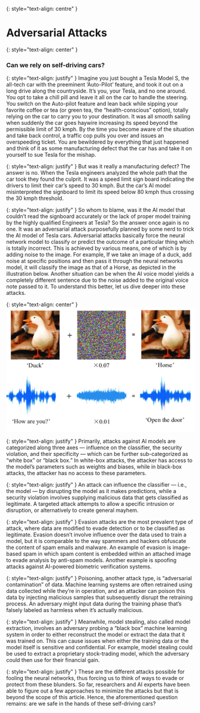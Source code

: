 {: style="text-align: centre" }
# Adversarial Attacks

{: style="text-align: center" }
### Can we rely on self-driving cars?

{: style="text-align: justify" }
Imagine you just bought a Tesla Model S, the all-tech car with the preeminent ‘Auto-Pilot’ feature, and took it out on a long drive along the countryside. It’s you, your Tesla, and no one around. You opt to take a chill pill and leave it all on the car to handle the steering. You switch on the Auto-pilot feature and lean back while sipping your favorite coffee or tea (or green tea, the “health-conscious” option), totally relying on the car to carry you to your destination. It was all smooth sailing when suddenly the car goes haywire increasing its speed beyond the permissible limit of 30 kmph. By the time you become aware of the situation and take back control, a traffic cop pulls you over and issues an overspeeding ticket. You are bewildered by everything that just happened and think of it as some manufacturing defect that the car has and take it on yourself to sue Tesla for the mishap.

{: style="text-align: justify" }
But was it really a manufacturing defect? The answer is no. When the Tesla engineers analyzed the whole path that the car took they found the culprit. It was a speed limit sign board indicating the drivers to limit their car’s speed to 30 kmph. But the car’s AI model misinterpreted the signboard to limit its speed below 80 kmph thus crossing the 30 kmph threshold. 

{: style="text-align: justify" }
So whom to blame, was it the AI model that couldn’t read the signboard accurately or the lack of proper model training by the highly qualified Engineers at Tesla? So the answer once again is no one. It was an adversarial attack purposefully planned by some nerd to trick the AI model of Tesla cars. Adversarial attacks basically force the neural network model to classify or predict the outcome of a particular thing which is totally incorrect. This is achieved by various means, one of which is by adding noise to the image. For example, If we take an image of a duck, add noise at specific positions and then pass it through the neural networks model, it will classify the image as that of a Horse, as depicted in the illustration below. Another situation can be when the AI voice model yields a completely different sentence due to the noise added to the original voice note passed to it. To understand this better, let us dive deeper into these attacks.

{: style="text-align: center" }
![image](https://github.com/OSSome01/Adversarial_Examples/blob/master/images/Capture.PNG?raw=true)

{: style="text-align: justify" }
Primarily, attacks against AI models are categorized along three axes — influence on the classifier, the security violation, and their specificity — which can be further sub-categorized as “white box” or “black box.” In white-box attacks, the attacker has access to the model’s parameters such as weights and biases, while in black-box attacks, the attacker has no access to these parameters.

{: style="text-align: justify" }
An attack can influence the classifier — i.e., the model — by disrupting the model as it makes predictions, while a security violation involves supplying malicious data that gets classified as legitimate. A targeted attack attempts to allow a specific intrusion or disruption, or alternatively to create general mayhem.

{: style="text-align: justify" }
Evasion attacks are the most prevalent type of attack, where data are modified to evade detection or to be classified as legitimate. Evasion doesn’t involve influence over the data used to train a model, but it is comparable to the way spammers and hackers obfuscate the content of spam emails and malware. An example of evasion is image-based spam in which spam content is embedded within an attached image to evade analysis by anti-spam models. Another example is spoofing attacks against AI-powered biometric verification systems.

{: style="text-align: justify" }
Poisoning, another attack type, is “adversarial contamination” of data. Machine learning systems are often retrained using data collected while they’re in operation, and an attacker can poison this data by injecting malicious samples that subsequently disrupt the retraining process. An adversary might input data during the training phase that’s falsely labeled as harmless when it’s actually malicious.

{: style="text-align: justify" }
Meanwhile, model stealing, also called model extraction, involves an adversary probing a “black box” machine learning system in order to either reconstruct the model or extract the data that it was trained on. This can cause issues when either the training data or the model itself is sensitive and confidential. For example, model stealing could be used to extract a proprietary stock-trading model, which the adversary could then use for their financial gain.

{: style="text-align: justify" }
These are the different attacks possible for fooling the neural networks, thus forcing us to think of ways to evade or protect from these blunders. So far, researchers and AI experts have been able to figure out a few approaches to minimize the attacks but that is beyond the scope of this article. Hence, the aforementioned question remains: are we safe in the hands of these self-driving cars? 